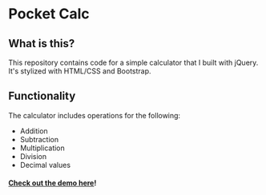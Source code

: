 # Pocket Calc

## What is this?

This repository contains code for a simple calculator that I built with jQuery. It's stylized with HTML/CSS and Bootstrap.

## Functionality

The calculator includes operations for the following:
  * Addition
  * Subtraction
  * Multiplication
  * Division
  * Decimal values

#### [Check out the demo here]!
[Check out the demo here]: https://codepen.io/ibrahim0814/full/GvVQKo/
